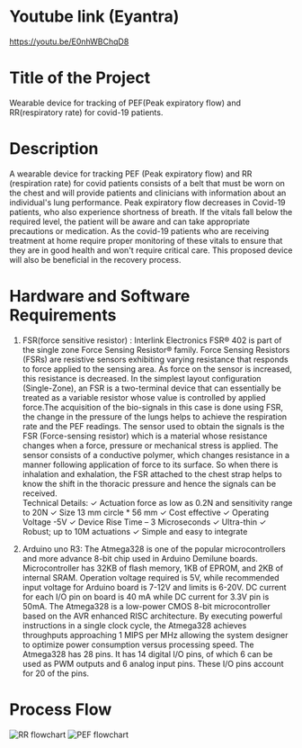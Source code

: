 # Youtube link (Eyantra)
https://youtu.be/E0nhWBChqD8

# Title of the Project
Wearable device for tracking of PEF(Peak expiratory flow) and RR(respiratory rate) for covid-19 patients.

# Description
A wearable device for tracking PEF (Peak expiratory flow) and RR (respiration rate) for covid patients consists of a belt that must be worn on the chest and will provide patients and clinicians with information about an individual's lung performance. Peak expiratory flow decreases in Covid-19 patients, who also experience shortness of breath. If the vitals fall below the required level, the patient will be aware and can take appropriate precautions or medication. As the covid-19 patients who are receiving treatment at home require proper monitoring of these vitals to ensure that they are in good health and won't require critical care. This proposed device will also be beneficial in the recovery process.

# Hardware and Software Requirements
1.  FSR(force sensitive resistor) : Interlink Electronics FSR® 402 is part of the single zone Force Sensing Resistor® family. Force Sensing Resistors (FSRs) are resistive sensors exhibiting varying resistance that responds to force applied to the sensing area. As force on the sensor is increased, this resistance is decreased. In the simplest layout configuration (Single-Zone), an FSR is a two-terminal device that can essentially be treated as a variable resistor whose value is controlled by applied force.The acquisition of the bio-signals in this case is done using FSR, the change in the pressure of the lungs helps to achieve the respiration rate and the PEF readings. The sensor used to obtain the signals is the FSR (Force-sensing resistor) which is a material whose resistance changes when a force, pressure or mechanical stress is applied. The sensor consists of a conductive polymer, which changes resistance in a manner following application of force to its surface. So when there is inhalation and exhalation, the FSR attached to the chest strap helps to know the shift in the thoracic pressure and hence the signals can be received.                            
Technical Details: 
✓ Actuation force as low as 0.2N and sensitivity range to 20N
✓ Size 13 mm circle * 56 mm
✓ Cost effective
✓ Operating Voltage -5V
✓ Device Rise Time – 3 Microseconds
✓ Ultra-thin
✓ Robust; up to 10M actuations
✓ Simple and easy to integrate

2. Arduino uno R3: The Atmega328 is one of the popular microcontrollers and more advance 8-bit chip used in Arduino Demilune boards. Microcontroller has 32KB of flash memory, 1KB of EPROM, and 2KB of internal SRAM. Operation voltage required is 5V, while recommended input voltage for Arduino board is 7-12V and limits is 6-20V. DC current for each I/O pin on board is 40 mA while DC current for 3.3V pin is 50mA. The Atmega328 is a low-power CMOS 8-bit microcontroller based on the AVR enhanced RISC architecture. By executing powerful instructions in a single clock cycle, the Atmega328 achieves throughputs approaching 1 MIPS per MHz allowing the system designer to optimize power consumption versus processing speed. The Atmega328 has 28 pins. It has 14 digital I/O pins, of which 6 can be used as PWM outputs and 6 analog input pins. These I/O pins account for 20 of the pins.

# Process Flow
![RR flowchart](https://user-images.githubusercontent.com/72030784/119257604-9d8a7800-bbe3-11eb-8993-b94e98751bb8.jpg)
![PEF flowchart](https://user-images.githubusercontent.com/72030784/119262940-a175c480-bbfa-11eb-982e-6f3f85eec73a.jpg)

